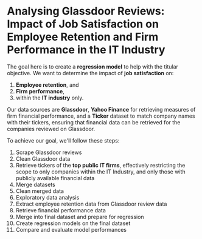 # Analysing Glassdoor Reviews: Impact of Job Satisfaction on Employee Retention and Firm Performance in the IT Industry

The goal here is to create a **regression model** to help with the titular objective. We want to determine the impact of **job satisfaction** on:
1. **Employee retention**, and
2. **Firm performance**,
3. within the **IT industry** only.

Our data sources are **Glassdoor**, **Yahoo Finance** for retrieving measures of firm financial performance, and a **Ticker** dataset to match company names with their tickers, ensuring that financial data can be retrieved for the companies reviewed on Glassdoor. 

To achieve our goal, we'll follow these steps:
1. Scrape Glassdoor reviews
2. Clean Glassdoor data
3. Retrieve tickers of the **top public IT firms**, effectively restricting the scope to only companies within the IT Industry, and only those with publicly available financial data
4. Merge datasets
5. Clean merged data
6. Exploratory data analysis
7. Extract employee retention data from Glassdoor review data
8. Retrieve financial performance data
9. Merge into final dataset and prepare for regression
10. Create regression models on the final dataset
11. Compare and evaluate model performances
